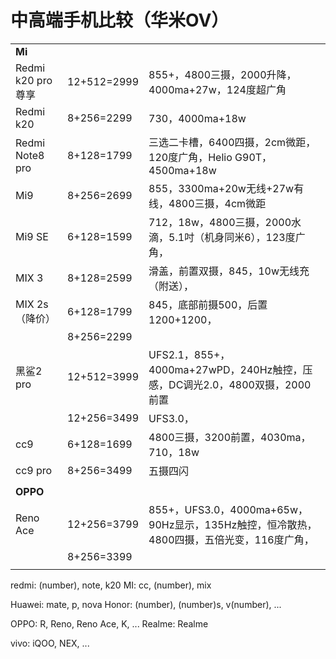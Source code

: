 # 中高端手机比较（华米OV）

|                  |             |                                                                |
| ---------------- | ----------- | -------------------------------------------------------------- |
| **Mi**           |             |                                                                |
| Redmi k20 pro 尊享 | 12+512=2999 | 855+，4800三摄，2000升降，4000ma+27w，124度超广角                          |
| Redmi k20        | 8+256=2299  | 730，4000ma+18w                                                 |
| Redmi Note8 pro  | 8+128=1799  | 三选二卡槽，6400四摄，2cm微距，120度广角，Helio G90T，4500ma+18w                |
| Mi9              | 8+256=2699  | 855，3300ma+20w无线+27w有线，4800三摄，4cm微距                            |
| Mi9 SE           | 6+128=1599  | 712，18w，4800三摄，2000水滴，5.1吋（机身同米6），123度广角，                      |
| MIX 3            | 8+128=2599  | 滑盖，前置双摄，845，10w无线充（附送），                                        |
| MIX 2s （降价）      | 6+128=1799  | 845，底部前摄500，后置1200+1200，                                       |
|                  | 8+256=2299  |                                                                |
| 黑鲨2 pro          | 12+512=3999 | UFS2.1，855+，4000ma+27wPD，240Hz触控，压感，DC调光2.0，4800双摄，2000前置      |
|                  | 12+256=3499 | UFS3.0，                                                        |
| cc9              | 6+128=1699  | 4800三摄，3200前置，4030ma，710，18w                                   |
| cc9 pro          | 8+256=3499  | 五摄四闪                                                           |
|                  |             |                                                                |
| **OPPO**         |             |                                                                |
| Reno Ace         | 12+256=3799 | 855+，UFS3.0，4000ma+65w，90Hz显示，135Hz触控，恒冷散热，4800四摄，五倍光变，116度广角， |
|                  | 8+256=3399  |                                                                |
|                  |             |                                                                |

redmi: (number), note, k20
MI: cc, (number), mix

Huawei: mate, p, nova
Honor: (number), (number)s, v(number), ...

OPPO: R, Reno, Reno Ace, K, ...
Realme: Realme

vivo: iQOO, NEX, ...
